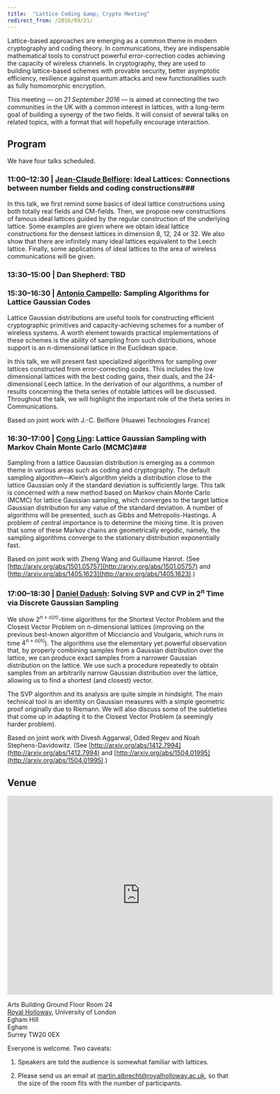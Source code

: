 ```yaml
---
title:  "Lattice Coding &amp; Crypto Meeting"
redirect_from: /2016/09/21/
---
```


Lattice-based approaches are emerging as a common theme in modern cryptography and coding theory. In communications, they are indispensable mathematical tools to construct powerful error-correction codes achieving the capacity of wireless channels. In cryptography, they are used to building lattice-based schemes with provable security, better asymptotic efficiency, resilience against quantum attacks and new functionalities such as fully homomorphic encryption.

This meeting — on *21 September 2016* — is aimed at connecting the two communities in the UK with a common interest in lattices, with a long-term goal of building a synergy of the two fields. It will consist of several talks on related topics, with a format that will hopefully encourage interaction.

## Program ##

We have four talks scheduled.

### <span>11:00–12:30 | [Jean-Claude Belfiore](http://perso.telecom-paristech.fr/~belfiore/):</span> Ideal Lattices: Connections between number fields and coding constructions###

In this talk, we first remind some basics of ideal lattice constructions using both totally real fields and CM-fields. Then, we propose new constructions of famous ideal lattices guided by the regular construction of the underlying lattice. Some examples are given where we obtain ideal lattice constructions for the densest lattices in dimension 8, 12, 24 or 32. We also show that there are infinitely many ideal lattices equivalent to the Leech lattice. Finally, some applications of ideal lattices to the area of wireless communications will be given.

### <span>13:30–15:00 | Dan Shepherd:</span> TBD ###

### <span>15:30–16:30 | [Antonio Campello](http://www.ime.unicamp.br/~campello/):</span> Sampling Algorithms for Lattice Gaussian Codes ###

Lattice Gaussian distributions are useful tools for constructing efficient cryptographic primitives and capacity-achieving schemes for a number of wireless systems. A worth element towards practical implementations of these schemes is the ability of sampling from such distributions, whose support is an n-dimensional lattice in the Euclidean space.

In this talk, we will present fast specialized algorithms for sampling over lattices constructed from error-correcting codes. This includes the low dimensional lattices with the best coding gains, their duals, and the 24-dimensional Leech lattice. In the derivation of our algorithms, a number of results concerning the theta series of notable lattices will be discussed. Throughout the talk, we will highlight the important role of the theta series in Communications.

Based on joint work with J.-C. Belfiore (Huawei Technologies France)

### <span>16:30–17:00 | [Cong Ling](http://www.commsp.ee.ic.ac.uk/~cling/):</span>  Lattice Gaussian Sampling with Markov Chain Monte Carlo (MCMC)###

Sampling from a lattice Gaussian distribution is emerging as a common theme in various areas such as coding and cryptography. The default sampling algorithm—Klein’s algorithm yields a distribution close to the lattice Gaussian only if the standard deviation is sufficiently large. This talk is concerned with a new method based on Markov chain Monte Carlo (MCMC) for lattice Gaussian sampling, which converges to the target lattice Gaussian distribution for any value of the standard deviation. A number of algorithms will be presented, such as Gibbs and Metropolis-Hastings. A problem of central importance is to determine the mixing time. It is proven that some of these Markov chains are geometrically ergodic, namely, the sampling algorithms converge to the stationary distribution exponentially fast.

Based on joint work with Zheng Wang and Guillaume Hanrot. (See [http://arxiv.org/abs/1501.05757](http://arxiv.org/abs/1501.05757) and [http://arxiv.org/abs/1405.1623](http://arxiv.org/abs/1405.1623).)

### <span>17:00–18:30 | [Daniel Dadush](http://homepages.cwi.nl/~dadush/):</span> Solving SVP and CVP in 2<sup>n</sup> Time via Discrete Gaussian Sampling ###

We show $2^{n+o(n)}$-time algorithms for the Shortest Vector Problem and the Closest Vector Problem on n-dimensional lattices (improving on the previous best-known algorithm of Micciancio and Voulgaris, which runs in time $4^{n+o(n)}$). The algorithms use the elementary yet powerful observation that, by properly combining samples from a Gaussian distribution over the lattice, we can produce exact samples from a narrower Gaussian distribution on the lattice. We use such a procedure repeatedly to obtain samples from an arbitrarily narrow Gaussian distribution over the lattice, allowing us to find a shortest (and closest) vector.

The SVP algorithm and its analysis are quite simple in hindsight. The main technical tool is an identity on Gaussian measures with a simple geometric proof originally due to Riemann. We will also discuss some of the subtleties that come up in adapting it to the Closest Vector Problem (a seemingly harder problem).

Based on joint work with Divesh Aggarwal, Oded Regev and Noah Stephens-Davidowitz. (See [http://arxiv.org/abs/1412.7994](http://arxiv.org/abs/1412.7994) and [http://arxiv.org/abs/1504.01995](http://arxiv.org/abs/1504.01995).)

## Venue ##

<iframe src="https://www.google.com/maps/embed?pb=!1m18!1m12!1m3!1d1243.8765077316743!2d-0.5655192407744337!3d51.425963498881174!2m3!1f0!2f0!3f0!3m2!1i1024!2i768!4f13.1!3m3!1m2!1s0x487679fe20cbdb53%3A0xac3b237bbee065a9!2sArts+Bldg%2C+Egham%2C+Surrey+TW20+0EX!5e0!3m2!1sen!2suk!4v1466067157311" width="600" height="450" frameborder="0" style="border:0" allowfullscreen></iframe>

Arts Building Ground Floor Room 24  
[Royal Holloway](https://www.royalholloway.ac.uk/home.aspx), University of London  
Egham Hill  
Egham  
Surrey TW20 0EX

Everyone is welcome. Two caveats:

1. Speakers are told the audience is somewhat familiar with lattices.

2. Please send us an email at <martin.albrecht@royalholloway.ac.uk>,
   so that the size of the room fits with the number of participants.

